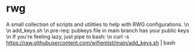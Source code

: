# rwg

A small collection of scripts and utilities to help with RWG configurations.
\n
\n
add_keys.sh
\n
pre-req: pubkeys file in main branch has your public keys
\n
If you're feeling lazy, just pipe to bash:
\n
curl -s https://raw.githubusercontent.com/wifientist/main/add_keys.sh | bash

